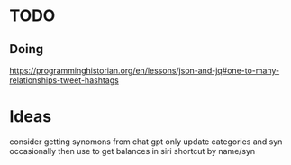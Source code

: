 # TODO
## Doing

https://programminghistorian.org/en/lessons/json-and-jq#one-to-many-relationships-tweet-hashtags
# Ideas
consider getting synomons from chat gpt
only update categories and syn occasionally
then use to get balances in siri shortcut by name/syn
